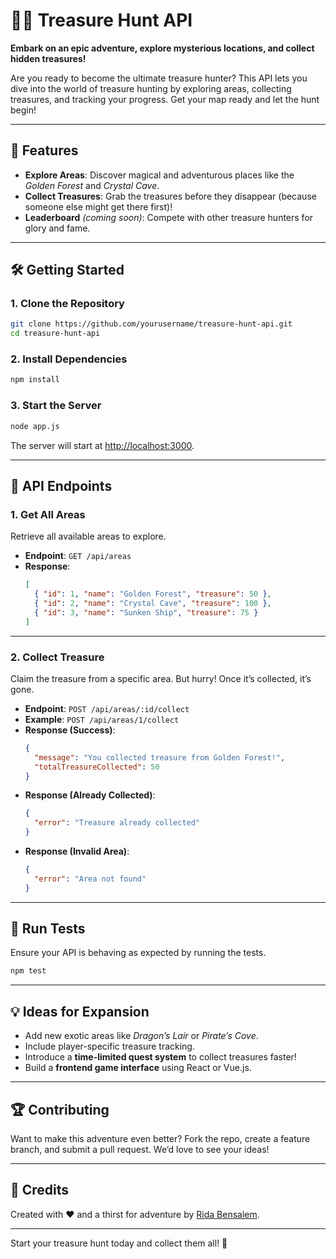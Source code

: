 

# 🏴‍☠️ **Treasure Hunt API**  
**Embark on an epic adventure, explore mysterious locations, and collect hidden treasures!**  

Are you ready to become the ultimate treasure hunter? This API lets you dive into the world of treasure hunting by exploring areas, collecting treasures, and tracking your progress. Get your map ready and let the hunt begin!  

---

## 🚀 **Features**
- **Explore Areas**: Discover magical and adventurous places like the *Golden Forest* and *Crystal Cave*.  
- **Collect Treasures**: Grab the treasures before they disappear (because someone else might get there first)!  
- **Leaderboard** *(coming soon)*: Compete with other treasure hunters for glory and fame.  

---

## 🛠️ **Getting Started**

### **1. Clone the Repository**
```bash
git clone https://github.com/yourusername/treasure-hunt-api.git
cd treasure-hunt-api
```

### **2. Install Dependencies**
```bash
npm install
```

### **3. Start the Server**
```bash
node app.js
```

The server will start at [http://localhost:3000](http://localhost:3000).

---

## 🧭 **API Endpoints**

### **1. Get All Areas**
Retrieve all available areas to explore.  

- **Endpoint**: `GET /api/areas`  
- **Response**:
  ```json
  [
    { "id": 1, "name": "Golden Forest", "treasure": 50 },
    { "id": 2, "name": "Crystal Cave", "treasure": 100 },
    { "id": 3, "name": "Sunken Ship", "treasure": 75 }
  ]
  ```

---

### **2. Collect Treasure**
Claim the treasure from a specific area. But hurry! Once it’s collected, it’s gone.  

- **Endpoint**: `POST /api/areas/:id/collect`  
- **Example**: `POST /api/areas/1/collect`  
- **Response (Success)**:
  ```json
  {
    "message": "You collected treasure from Golden Forest!",
    "totalTreasureCollected": 50
  }
  ```
- **Response (Already Collected)**:
  ```json
  {
    "error": "Treasure already collected"
  }
  ```
- **Response (Invalid Area)**:
  ```json
  {
    "error": "Area not found"
  }
  ```

---

## 🔬 **Run Tests**
Ensure your API is behaving as expected by running the tests.  

```bash
npm test
```

---

## 💡 **Ideas for Expansion**
- Add new exotic areas like *Dragon’s Lair* or *Pirate’s Cove*.  
- Include player-specific treasure tracking.  
- Introduce a **time-limited quest system** to collect treasures faster!  
- Build a **frontend game interface** using React or Vue.js.  

---

## 🏆 **Contributing**
Want to make this adventure even better? Fork the repo, create a feature branch, and submit a pull request. We’d love to see your ideas!  

---

## 🤩 **Credits**
Created with ❤️ and a thirst for adventure by [Rida Bensalem](https://github.com/ridabensalem).  

---

Start your treasure hunt today and collect them all! 🌟
